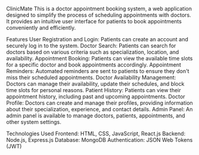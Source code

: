ClinicMate
This is a doctor appointment booking system, a web application designed to simplify the process of scheduling appointments with doctors. It provides an intuitive user interface for patients to book appointments conveniently and efficiently.

Features
User Registration and Login: Patients can create an account and securely log in to the system.
Doctor Search: Patients can search for doctors based on various criteria such as specialization, location, and availability.
Appointment Booking: Patients can view the available time slots for a specific doctor and book appointments accordingly.
Appointment Reminders: Automated reminders are sent to patients to ensure they don't miss their scheduled appointments.
Doctor Availability Management: Doctors can manage their availability, update their schedules, and block time slots for personal reasons.
Patient History: Patients can view their appointment history, including past and upcoming appointments.
Doctor Profile: Doctors can create and manage their profiles, providing information about their specialization, experience, and contact details.
Admin Panel: An admin panel is available to manage doctors, patients, appointments, and other system settings.

Technologies Used
Frontend: HTML, CSS, JavaScript, React.js
Backend: Node.js, Express.js
Database: MongoDB
Authentication: JSON Web Tokens (JWT)
